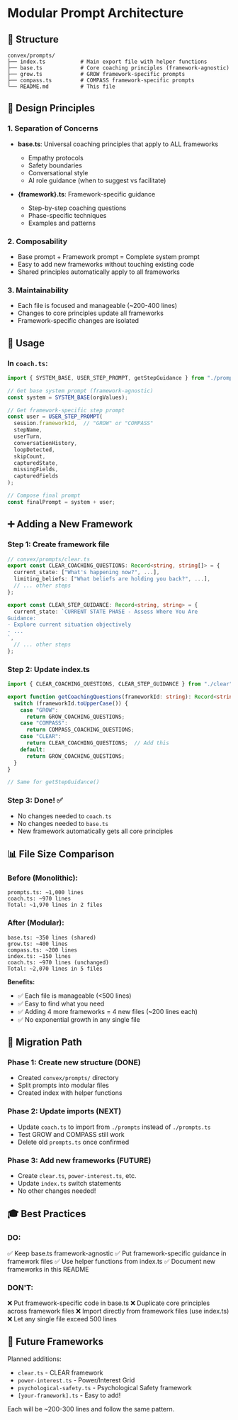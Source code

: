 # Modular Prompt Architecture

## 📁 Structure

```
convex/prompts/
├── index.ts           # Main export file with helper functions
├── base.ts            # Core coaching principles (framework-agnostic)
├── grow.ts            # GROW framework-specific prompts
├── compass.ts         # COMPASS framework-specific prompts
└── README.md          # This file
```

## 🎯 Design Principles

### 1. **Separation of Concerns**
- **base.ts**: Universal coaching principles that apply to ALL frameworks
  - Empathy protocols
  - Safety boundaries
  - Conversational style
  - AI role guidance (when to suggest vs facilitate)
  
- **{framework}.ts**: Framework-specific guidance
  - Step-by-step coaching questions
  - Phase-specific techniques
  - Examples and patterns

### 2. **Composability**
- Base prompt + Framework prompt = Complete system prompt
- Easy to add new frameworks without touching existing code
- Shared principles automatically apply to all frameworks

### 3. **Maintainability**
- Each file is focused and manageable (~200-400 lines)
- Changes to core principles update all frameworks
- Framework-specific changes are isolated

## 🚀 Usage

### In `coach.ts`:

```typescript
import { SYSTEM_BASE, USER_STEP_PROMPT, getStepGuidance } from "./prompts";

// Get base system prompt (framework-agnostic)
const system = SYSTEM_BASE(orgValues);

// Get framework-specific step prompt
const user = USER_STEP_PROMPT(
  session.frameworkId,  // "GROW" or "COMPASS"
  stepName,
  userTurn,
  conversationHistory,
  loopDetected,
  skipCount,
  capturedState,
  missingFields,
  capturedFields
);

// Compose final prompt
const finalPrompt = system + user;
```

## ➕ Adding a New Framework

### Step 1: Create framework file

```typescript
// convex/prompts/clear.ts
export const CLEAR_COACHING_QUESTIONS: Record<string, string[]> = {
  current_state: ["What's happening now?", ...],
  limiting_beliefs: ["What beliefs are holding you back?", ...],
  // ... other steps
};

export const CLEAR_STEP_GUIDANCE: Record<string, string> = {
  current_state: `CURRENT STATE PHASE - Assess Where You Are
Guidance:
- Explore current situation objectively
- ...
`,
  // ... other steps
};
```

### Step 2: Update index.ts

```typescript
import { CLEAR_COACHING_QUESTIONS, CLEAR_STEP_GUIDANCE } from "./clear";

export function getCoachingQuestions(frameworkId: string): Record<string, string[]> {
  switch (frameworkId.toUpperCase()) {
    case "GROW":
      return GROW_COACHING_QUESTIONS;
    case "COMPASS":
      return COMPASS_COACHING_QUESTIONS;
    case "CLEAR":
      return CLEAR_COACHING_QUESTIONS;  // Add this
    default:
      return GROW_COACHING_QUESTIONS;
  }
}

// Same for getStepGuidance()
```

### Step 3: Done! ✅
- No changes needed to `coach.ts`
- No changes needed to `base.ts`
- New framework automatically gets all core principles

## 📊 File Size Comparison

### Before (Monolithic):
```
prompts.ts: ~1,000 lines
coach.ts: ~970 lines
Total: ~1,970 lines in 2 files
```

### After (Modular):
```
base.ts: ~350 lines (shared)
grow.ts: ~400 lines
compass.ts: ~200 lines
index.ts: ~150 lines
coach.ts: ~970 lines (unchanged)
Total: ~2,070 lines in 5 files
```

**Benefits:**
- ✅ Each file is manageable (<500 lines)
- ✅ Easy to find what you need
- ✅ Adding 4 more frameworks = 4 new files (~200 lines each)
- ✅ No exponential growth in any single file

## 🔄 Migration Path

### Phase 1: Create new structure (DONE)
- Created `convex/prompts/` directory
- Split prompts into modular files
- Created index with helper functions

### Phase 2: Update imports (NEXT)
- Update `coach.ts` to import from `./prompts` instead of `./prompts.ts`
- Test GROW and COMPASS still work
- Delete old `prompts.ts` once confirmed

### Phase 3: Add new frameworks (FUTURE)
- Create `clear.ts`, `power-interest.ts`, etc.
- Update `index.ts` switch statements
- No other changes needed!

## 🎓 Best Practices

### DO:
✅ Keep base.ts framework-agnostic
✅ Put framework-specific guidance in framework files
✅ Use helper functions from index.ts
✅ Document new frameworks in this README

### DON'T:
❌ Put framework-specific code in base.ts
❌ Duplicate core principles across framework files
❌ Import directly from framework files (use index.ts)
❌ Let any single file exceed 500 lines

## 📝 Future Frameworks

Planned additions:
- `clear.ts` - CLEAR framework
- `power-interest.ts` - Power/Interest Grid
- `psychological-safety.ts` - Psychological Safety framework
- `[your-framework].ts` - Easy to add!

Each will be ~200-300 lines and follow the same pattern.
